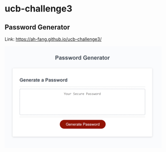 # ucb-challenge3

## Password Generator 

Link: https://ah-fang.github.io/ucb-challenge3/

![screenshot](/assets/Screenshot.png)